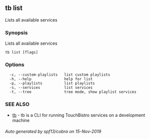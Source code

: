 ## tb list

Lists all available services

### Synopsis

Lists all available services

```
tb list [flags]
```

### Options

```
  -c, --custom-playlists   list custom playlists
  -h, --help               help for list
  -p, --playlists          list playlists
  -s, --services           list services
  -t, --tree               tree mode, show playlist services
```

### SEE ALSO

* [tb](tb.md)	 - tb is a CLI for running TouchBistro services on a development machine

###### Auto generated by spf13/cobra on 15-Nov-2019
